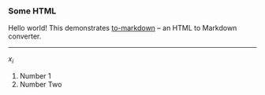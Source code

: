 ### Some HTML

Hello world! This demonstrates [to-markdown](https://github.com/domchristie/to-markdown) – an HTML to Markdown converter.

* * *
$x_i$
1.  Number 1
2.  Number Two